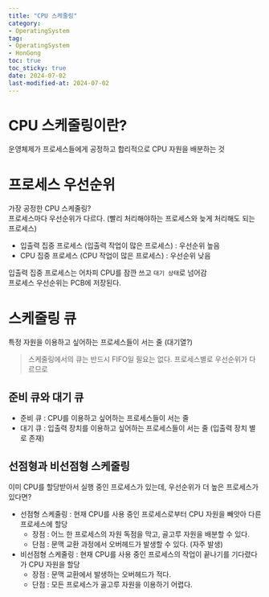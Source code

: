 ```yaml
---
title: "CPU 스케줄링"
category:
- OperatingSystem
tag:
- OperatingSystem
- HonGong
toc: true
toc_sticky: true
date: 2024-07-02
last-modified-at: 2024-07-02
---
```


# CPU 스케줄링이란?
운영체제가 프로세스들에게 공정하고 합리적으로 CPU 자원을 배분하는 것

# 프로세스 우선순위
가장 공정한 CPU 스케줄링?   
프로세스마다 우선순위가 다르다. (빨리 처리해야하는 프로세스와 늦게 처리해도 되는 프로세스)
* 입출력 집중 프로세스 (입출력 작업이 많은 프로세스) : 우선순위 높음
* CPU 집중 프로세스 (CPU 작업이 많은 프로세스) : 우선순위 낮음   

입출력 집중 프로세스는 어차피 CPU를 잠깐 쓰고 `대기 상태`로 넘어감   
프로세스 우선순위는 PCB에 저장된다.

# 스케줄링 큐
특정 자원을 이용하고 싶어하는 프로세스들이 서는 줄 (대기열?)
> 스케줄링에서의 큐는 반드시 FIFO일 필요는 없다. 프로세스별로 우선순위가 다르므로

## 준비 큐와 대기 큐
* 준비 큐 : CPU를 이용하고 싶어하는 프로세스들이 서는 줄
* 대기 큐 : 입출력 장치를 이용하고 싶어하는 프로세스들이 서는 줄 (입출력 장치 별로 존재)
## 선점형과 비선점형 스케줄링
이미 CPU를 할당받아서 실행 중인 프로세스가 있는데, 우선순위가 더 높은 프로세스가 있다면?
* 선점형 스케줄링 : 현재 CPU를 사용 중인 프로세스로부터 CPU 자원을 빼앗아 다른 프로세스에 할당
    * 장점 : 어느 한 프로세스의 자원 독점을 막고, 골고루 자원을 배분할 수 있다.
    * 단점 : 문맥 교환 과정에서 오버헤드가 발생할 수 있다. (자주 발생)
* 비선점형 스케줄링 : 현재 CPU를 사용 중인 프로세스의 작업이 끝나기를 기다렸다가 CPU 자원을 할당
    * 장점 : 문맥 교환에서 발생하는 오버헤드가 적다.
    * 단점 : 모든 프로세스가 골고루 자원을 이용하기 어렵다.